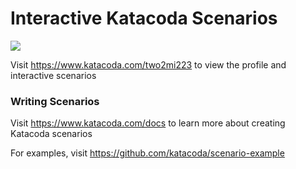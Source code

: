 # Interactive Katacoda Scenarios

[![](http://shields.katacoda.com/katacoda/two2mi223/count.svg)](https://www.katacoda.com/two2mi223 "Get your profile on Katacoda.com")

Visit https://www.katacoda.com/two2mi223 to view the profile and interactive scenarios

### Writing Scenarios
Visit https://www.katacoda.com/docs to learn more about creating Katacoda scenarios

For examples, visit https://github.com/katacoda/scenario-example
